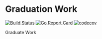 # Graduation Work 

[![Build Status](https://travis-ci.org/dekarti/ssu-gw.svg?branch=dev)](https://travis-ci.org/dekarti/ssu-gw)
[![Go Report Card](https://goreportcard.com/badge/github.com/dekarti/ssu-gw)](https://goreportcard.com/report/github.com/dekarti/ssu-gw)
[![codecov](https://codecov.io/gh/dekarti/ssu-gw/branch/dev/graph/badge.svg)](https://codecov.io/gh/dekarti/ssu-gw)

Graduate Work
